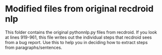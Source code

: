 
# Modified files from original recdroid nlp
This folder contains the original pythonnlp.py files from recdroid. If you look at lines 919-961, this file writes out the individual steps that recdroid sees from a bug report. Use this to help you in deciding how to extract steps from paragraphs/sentences.
